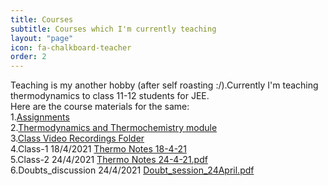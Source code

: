 ```yaml
---
title: Courses
subtitle: Courses which I'm currently teaching 
layout: "page"
icon: fa-chalkboard-teacher
order: 2
---
```


Teaching is my another hobby (after self roasting :/).Currently I'm teaching thermodynamics to class 11-12 students for JEE.<br/>
Here are the course materials for the same:<br/>
1.[Assignments](https://github.com/Gargantua1605/gargantua1605.github.io/files/6372461/Thermodynamics.Assignments.pdf)<br/>
2.[Thermodynamics and Thermochemistry module](https://github.com/Gargantua1605/gargantua1605.github.io/files/6310447/Thermodynamics.and.Thermochemistry.pdf)<br/>
3.[Class Video Recordings Folder](https://drive.google.com/drive/folders/1fMyk7Z9f2Dr5d_l0GuxH613RqeKDd_4r?usp=sharing)<br/>
4.Class-1 18/4/2021 [Thermo Notes 18-4-21 ](https://github.com/Gargantua1605/gargantua1605.github.io/files/6350399/Thermo.Notes.18-4-21.pdf)<br/>
5.Class-2 24/4/2021 [Thermo Notes 24-4-21.pdf](https://github.com/Gargantua1605/gargantua1605.github.io/files/6369947/Thermo.Notes.24-4-21.pdf)<br/>
6.Doubts_discussion 24/4/2021 [Doubt_session_24April.pdf](https://github.com/Gargantua1605/gargantua1605.github.io/files/6369959/Doubt_session_24April.pdf)





